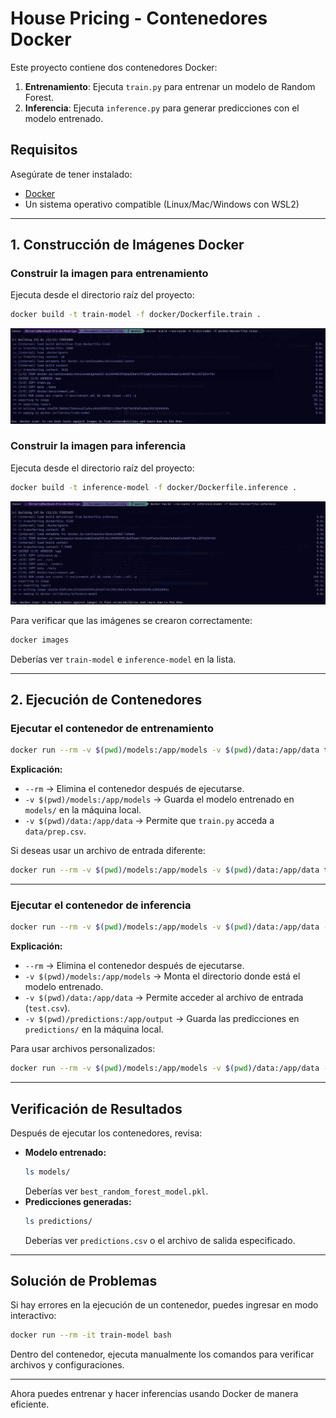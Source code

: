 # House Pricing - Contenedores Docker

Este proyecto contiene dos contenedores Docker:
1. **Entrenamiento**: Ejecuta `train.py` para entrenar un modelo de Random Forest.
2. **Inferencia**: Ejecuta `inference.py` para generar predicciones con el modelo entrenado.

## Requisitos
Asegúrate de tener instalado:
- [Docker](https://docs.docker.com/get-docker/)
- Un sistema operativo compatible (Linux/Mac/Windows con WSL2)

---

## 1. Construcción de Imágenes Docker

### Construir la imagen para entrenamiento
Ejecuta desde el directorio raíz del proyecto:
```sh
docker build -t train-model -f docker/Dockerfile.train .
```

![Docker train build](../docs/imgs/dockerbuildtrain.png)

### Construir la imagen para inferencia
Ejecuta desde el directorio raíz del proyecto:
```sh
docker build -t inference-model -f docker/Dockerfile.inference .
```

![Docker inference build](../docs/imgs/dockerbuildinference.png)


Para verificar que las imágenes se crearon correctamente:
```sh
docker images
```
Deberías ver `train-model` e `inference-model` en la lista.

---

## 2. Ejecución de Contenedores

### Ejecutar el contenedor de entrenamiento
```sh
docker run --rm -v $(pwd)/models:/app/models -v $(pwd)/data:/app/data train-model
```

**Explicación:**
- `--rm` → Elimina el contenedor después de ejecutarse.
- `-v $(pwd)/models:/app/models` → Guarda el modelo entrenado en `models/` en la máquina local.
- `-v $(pwd)/data:/app/data` → Permite que `train.py` acceda a `data/prep.csv`.

Si deseas usar un archivo de entrada diferente:
```sh
docker run --rm -v $(pwd)/models:/app/models -v $(pwd)/data:/app/data train-model --input data/custom.csv --output models/custom_model.pkl
```

---

### Ejecutar el contenedor de inferencia
```sh
docker run --rm -v $(pwd)/models:/app/models -v $(pwd)/data:/app/data -v $(pwd)/predictions:/app/output inference-model
```

**Explicación:**
- `--rm` → Elimina el contenedor después de ejecutarse.
- `-v $(pwd)/models:/app/models` → Monta el directorio donde está el modelo entrenado.
- `-v $(pwd)/data:/app/data` → Permite acceder al archivo de entrada (`test.csv`).
- `-v $(pwd)/predictions:/app/output` → Guarda las predicciones en `predictions/` en la máquina local.

Para usar archivos personalizados:
```sh
docker run --rm -v $(pwd)/models:/app/models -v $(pwd)/data:/app/data -v $(pwd)/predictions:/app/output inference-model --input data/userdata.csv --output predictions/user_predictions.csv
```

---

## Verificación de Resultados
Después de ejecutar los contenedores, revisa:
- **Modelo entrenado:**
  ```sh
  ls models/
  ```
  Deberías ver `best_random_forest_model.pkl`.
- **Predicciones generadas:**
  ```sh
  ls predictions/
  ```
  Deberías ver `predictions.csv` o el archivo de salida especificado.

---

## Solución de Problemas
Si hay errores en la ejecución de un contenedor, puedes ingresar en modo interactivo:
```sh
docker run --rm -it train-model bash
```
Dentro del contenedor, ejecuta manualmente los comandos para verificar archivos y configuraciones.

---

Ahora puedes entrenar y hacer inferencias usando Docker de manera eficiente.

